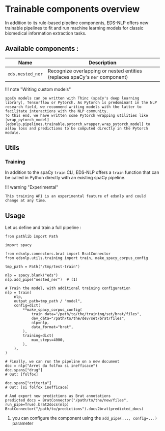 # Trainable components overview

In addition to its rule-based pipeline components, EDS-NLP offers new trainable pipelines to fit and run machine learning models for classic biomedical information extraction tasks.

## Available components :

| Name             | Description                                                                 |
|------------------|-----------------------------------------------------------------------------|
| `eds.nested_ner` | Recognize overlapping or nested entities (replaces spaCy's `ner` component) |

!!! note "Writing custom models"

    spaCy models can be written with Thinc (spaCy's deep learning library), Tensorflow or Pytorch. As Pytorch is predominant in the NLP research field, we recommend writing models with the latter to facilitate interactions with the NLP community.
    To this end, we have written some Pytorch wrapping utilities like [wrap_pytorch_model][edsnlp.pipelines.trainable.pytorch_wrapper.wrap_pytorch_model] to allow loss and predictions to be computed directly in the Pytorch module.

## Utils

### Training

In addition to the spaCy `train` CLI, EDS-NLP offers a `train` function that can be called in Python directly with an existing spaCy pipeline.

!!! warning "Experimental"

    This training API is an experimental feature of edsnlp and could change at any time.

## Usage

Let us define and train a full pipeline :

```{ .python .no-check }
from pathlib import Path

import spacy

from edsnlp.connectors.brat import BratConnector
from edsnlp.utils.training import train, make_spacy_corpus_config

tmp_path = Path("/tmp/test-train")

nlp = spacy.blank("eds")
nlp.add_pipe("nested_ner")  # (1)

# Train the model, with additional training configuration
nlp = train(
    nlp,
    output_path=tmp_path / "model",
    config=dict(
        **make_spacy_corpus_config(
            train_data="/path/to/the/training/set/brat/files",
            dev_data="/path/to/the/dev/set/brat/files",
            nlp=nlp,
            data_format="brat",
        ),
        training=dict(
            max_steps=4000,
        ),
    ),
)

# Finally, we can run the pipeline on a new document
doc = nlp("Arret du folfox si inefficace")
doc.spans["drug"]
# Out: [folfox]

doc.spans["criteria"]
# Out: [si folfox inefficace]

# And export new predictions as Brat annotations
predicted_docs = BratConnector("/path/to/the/new/files", run_pipe=True).brat2docs(nlp)
BratConnector("/path/to/predictions").docs2brat(predicted_docs)
```

1. you can configure the component using the `add_pipe(..., config=...)` parameter
